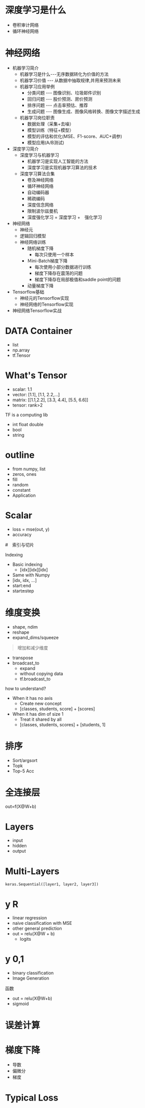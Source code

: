 # 深度学习是什么
- 卷积审计网络
- 循环神经网络

# 神经网络

- 机器学习简介
    - 机器学习是什么---无序数据转化为价值的方法
    - 机器学习价值 --- 从数据中抽取规律,并用来预测未来
    - 机器学习应用举例
        - 分类问题 --- 图像识别、垃圾邮件识别
        - 回归问题 --- 股价预测、房价预测
        - 排序问题 --- 点击率预估、推荐
        - 生成问题 --- 图像生成、图像风格转换、图像文字描述生成
    - 机器学习岗位职责
        - 数据处理（采集+去噪）
        - 模型训练（特征+模型）
        - 模型的评估和优化(MSE、F1-score、AUC+调参)
        - 模型应用(A/B测试)
- 深度学习简介
    - 深度学习与机器学习
        - 机器学习是实现人工智能的方法
        - 深度学习是实现机器学习算法的技术
    - 深度学习算法合集
        - 卷及神经网络
        - 循环神经网络
        - 自动编码器
        - 稀疏编码
        - 深度信念网络
        - 限制波尔兹曼机
        - 深度强化学习 = 深度学习 +　强化学习
- 神经网络
    - 神经元
    - 逻辑回归模型
    - 神经网络训练
        - 随机梯度下降
            - 每次只使用一个样本
        - Ｍini-Batch梯度下降
            - 每次使用小部分数据进行训练
            - 梯度下降存在震荡的问题
            - 梯度下降存在局部极值和saddle point的问题
        - 动量梯度下降
- Tensorflow基础
    - 神经元的Tensorflow实现
    - 神经网络的Tensorflow实现
- 神经网络Tensorflow实战

# DATA Container

- list
- np.array
- tf.Tensor

# What's Tensor

- scalar: 1.1
- vector: [1.1], [1.1, 2.2,...]
- matrix: [[1.1,2.2], [3.3, 4.4], [5.5, 6.6]]
- tensor: rank>2

TF is a computing lib

- int float double
- bool
- string

# outline

- from numpy, list
- zeros, ones
- fill
- random
- constant
- Application

# Scalar

- loss = mse(out, y)
- accuracy

#　索引与切片

Indexing
    
   - Basic indexing
       - [idx][idx][idx]
   - Same with Numpy
   - [idx, idx, ...]
   - start:end
   - start:end:step
   
# 维度变换

- shape, ndim
- reshape
- expand_dims/squeeze
> 增加和减少维度
- transpose
- broadcast_to
    - expand
    - without copying data
    - tf.broadcast_to
    
how to understand?

- When it has no axis
    - Create new concept
    - [classes, students, score] + [scores]
- When it has dim of size 1
    - Treat it shared by all
    - [classes, students, scores] + [students, 1]
    
# 排序

- Sort/argsort
- Topk
- Top-5 Acc

# 全连接层

out=f(X@W+b)

# Layers

- input
- hidden
- output

# Multi-Layers

    keras.Sequential([layer1, layer2, layer3])


# y  R

- linear regression
- naive classification with MSE
- other general prediction
- out = relu(X@W + b)
    - logits

# y 0,1
    
- binary classification
- Image Generation


函数

- out = relu(X@W+b)
- sigmoid

# 误差计算

# 梯度下降

- 导数
- 偏微分
- 梯度

# Typical Loss